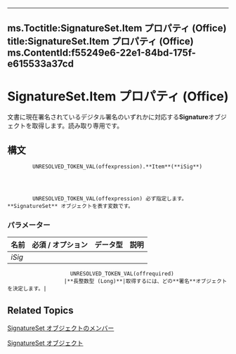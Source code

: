 

---
ms.Toctitle:SignatureSet.Item プロパティ (Office)
title:SignatureSet.Item プロパティ (Office)
ms.ContentId:f55249e6-22e1-84bd-175f-e615533a37cd
---
# SignatureSet.Item プロパティ (Office)




文書に現在署名されているデジタル署名のいずれかに対応する**Signature**オブジェクトを取得します。読み取り専用です。

## 構文

            UNRESOLVED_TOKEN_VAL(offexpression).**Item**(**iSig**)




            UNRESOLVED_TOKEN_VAL(offexpression) 必ず指定します。**SignatureSet** オブジェクトを表す変数です。

### パラメーター

|**名前**|**必須 / オプション**|**データ型**|**説明**|
|---|---|---|---|
|*iSig*|
                        UNRESOLVED_TOKEN_VAL(offrequired)
                      |**長整数型 (Long)**|取得するには、どの**署名**オブジェクトを決定します。|





## Related Topics

[SignatureSet オブジェクトのメンバー](abe810a3-ffe4-ee26-8df7-d68cfbf3bf1e.md)

[SignatureSet オブジェクト](574cba16-c632-ab66-f014-58172ff1c091.md)




